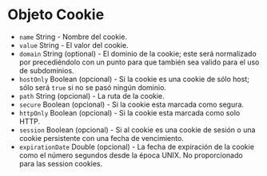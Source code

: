 # Objeto Cookie

* `name` String - Nombre del cookie.
* `value` String - El valor del cookie.
* `domain` String (optional) - El dominio de la cookie; este será normalizado por precediéndolo con un punto para que también sea valido para el uso de subdominios.
* `hostOnly` Boolean (opcional) - Si la cookie es una cookie de sólo host; sólo será `true` si no se pasó ningún dominio.
* `path` String (opcional) - La ruta de la cookie.
* `secure` Boolean (opcional) - Si la cookie esta marcada como segura.
* `httpOnly` Boolean (opcional) - Si la cookie esta marcada como solo HTTP.
* `session` Boolean (opcional) - Si al cookie es una cookie de sesión o una cookie persistente con una fecha de vencimiento.
* `expirationDate` Double (opcional) - La fecha de expiración de la cookie como el número segundos desde la época UNIX. No proporcionado para las session cookies.
